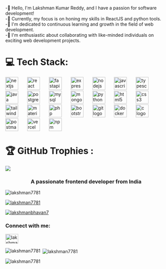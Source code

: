-👋 Hello, I'm Lakshman Kumar Reddy, and I have a passion for software development!          
-👀 Currently, my focus is on honing my skills in ReactJS and python tools.       
-🌱 I'm dedicated to continuous learning and growth in the field of web development.          
-💞️ I'm enthusiastic about collaborating with like-minded individuals on exciting web development projects.




# 💻 Tech Stack:
<div align="left">
  <img src="https://skillicons.dev/icons?i=nextjs" height="40" alt="nextjs logo"  />
  <img width="20" />
  <img src="https://skillicons.dev/icons?i=react" height="40" alt="react logo"  />
  <img width="20" />
  <img src="https://skillicons.dev/icons?i=fastapi" height="40" alt="fastapi logo"  />
  <img width="20" />
  <img src="https://skillicons.dev/icons?i=express" height="40" alt="express logo"  />
  <img width="20" />
  <img src="https://skillicons.dev/icons?i=nodejs" height="40" alt="nodejs logo"  />
  <img width="20" />
  <img src="https://skillicons.dev/icons?i=js" height="40" alt="javascript logo"  />
  <img width="20" />
  <img src="https://skillicons.dev/icons?i=ts" height="40" alt="typescript logo"  />
  <img width="20" />
  <img src="https://skillicons.dev/icons?i=java" height="40" alt="java logo"  />
  <img width="20" />
  <img src="https://skillicons.dev/icons?i=postgres" height="40" alt="postgresql logo"  />
  <img width="20" />
  <img src="https://skillicons.dev/icons?i=mysql" height="40" alt="mysql logo"  />
  <img width="20" />
  <img src="https://skillicons.dev/icons?i=mongodb" height="40" alt="mongodb logo"  />
  <img width="20" />
  <img src="https://skillicons.dev/icons?i=py" height="40" alt="python logo"  />
  <img width="20" />
  <img src="https://skillicons.dev/icons?i=html" height="40" alt="html5 logo"  />
  <img width="20" />
  <img src="https://skillicons.dev/icons?i=css" height="40" alt="css3 logo"  />
  <img width="20" />
  <img src="https://skillicons.dev/icons?i=tailwind" height="40" alt="tailwindcss logo"  />
  <img width="20" />
  <img src="https://skillicons.dev/icons?i=materialui" height="40" alt="materialui logo"  />
  <img width="20" />
  <img src="https://skillicons.dev/icons?i=php" height="40" alt="php logo"  />
  <img width="20" />
  <img src="https://skillicons.dev/icons?i=bootstrap" height="40" alt="bootstrap logo"  />
  <img width="20" />
  <img src="https://skillicons.dev/icons?i=git" height="40" alt="git logo"  />
  <img width="20" />
  <img src="https://skillicons.dev/icons?i=docker" height="40" alt="docker logo"  />
  <img width="20" />
  <img src="https://skillicons.dev/icons?i=c" height="40" alt="c logo"  />
  <img width="20" />
  <img src="https://skillicons.dev/icons?i=postman" height="40" alt="postman logo"  />
  <img width="20" />
  <img src="https://skillicons.dev/icons?i=vercel" height="40" alt="vercel logo"  />
  <img width="20" />
  <img src="https://cdn.jsdelivr.net/gh/devicons/devicon/icons/npm/npm-original-wordmark.svg" height="40" alt="npm logo"  />
</div>


# 🏆 GitHub Trophies :
![](https://github-profile-trophy.vercel.app/?username=lakshman7781&theme=tokyonight&no-frame=true&no-bg=false&margin-w=4)


<h3 align="center">A passionate frontend developer from India</h3>

<p align="left"> <img src="https://komarev.com/ghpvc/?username=lakshman7781&label=Profile%20views&color=0e75b6&style=flat" alt="lakshman7781" /> </p>

<p align="left"> <a href="https://github.com/ryo-ma/github-profile-trophy"><img src="https://github-profile-trophy.vercel.app/?username=lakshman7781" alt="lakshman7781" /></a> </p>

<p align="left"> <a href="https://twitter.com/lakshmanbhavan7" target="blank"><img src="https://img.shields.io/twitter/follow/lakshmanbhavan7?logo=twitter&style=for-the-badge" alt="lakshmanbhavan7" /></a> </p>

<h3 align="left">Connect with me:</h3>
<p align="left">
<a href="https://twitter.com/lakshmanbhavan7" target="blank"><img align="center" src="https://raw.githubusercontent.com/rahuldkjain/github-profile-readme-generator/master/src/images/icons/Social/twitter.svg" alt="lakshmanbhavan7" height="30" width="40" /></a>
</p>

<p><img align="left" src="https://github-readme-stats.vercel.app/api/top-langs?username=lakshman7781&show_icons=true&locale=en&layout=compact" alt="lakshman7781" /></p>

<p>&nbsp;<img align="center" src="https://github-readme-stats.vercel.app/api?username=lakshman7781&show_icons=true&locale=en" alt="lakshman7781" /></p>

<p><img align="center" src="https://github-readme-streak-stats.herokuapp.com/?user=lakshman7781&" alt="lakshman7781" /></p>




<!---
lakshman7781/lakshman7781 is a ✨ special ✨ repository because its `README.md` (this file) appears on your GitHub profile.
You can click the Preview link to take a look at your changes.
--->
